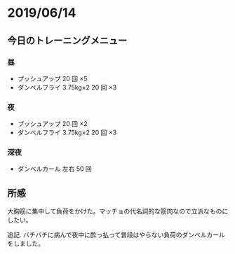 # 2019/06/14

## 今日のトレーニングメニュー

### 昼

- プッシュアップ 20 回 ×5
- ダンベルフライ 3.75kg×2 20 回 ×3

### 夜

- プッシュアップ 20 回 ×2
- ダンベルフライ 3.75kg×2 20 回 ×3

### 深夜

- ダンベルカール 左右 50 回

## 所感

大胸筋に集中して負荷をかけた。マッチョの代名詞的な筋肉なので立派なものにしたい。

追記. バチバチに病んで夜中に酔っ払って普段はやらない負荷のダンベルカールをしました。
